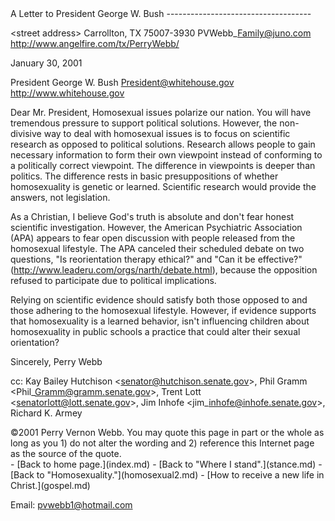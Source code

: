  <head> <title>(PVW) Letter to President George W. Bush</title> <meta content="IE=9" http-equiv="X-UA-Compatible"></meta> <link href="css/page_style.css" rel="stylesheet" type="text/css"></link> </head><body><div class="page_style"> A Letter to President George W. Bush
------------------------------------

&lt;street address&gt;
 Carrollton, TX 75007-3930
 PVWebb\_Family@juno.com
 http://www.angelfire.com/tx/PerryWebb/

 January 30, 2001

President George W. Bush
 President@whitehouse.gov
 http://www.whitehouse.gov

Dear Mr. President,
Homosexual issues polarize our nation. You will have tremendous pressure to support political solutions. However, the non-divisive way to deal with homosexual issues is to focus on scientific research as opposed to political solutions. Research allows people to gain necessary information to form their own viewpoint instead of conforming to a politically correct viewpoint. The difference in viewpoints is deeper than politics. The difference rests in basic presuppositions of whether homosexuality is genetic or learned. Scientific research would provide the answers, not legislation.

As a Christian, I believe God's truth is absolute and don't fear honest scientific investigation. However, the American Psychiatric Association (APA) appears to fear open discussion with people released from the homosexual lifestyle. The APA canceled their scheduled debate on two questions, "Is reorientation therapy ethical?" and "Can it be effective?" (http://www.leaderu.com/orgs/narth/debate.html), because the opposition refused to participate due to political implications.

Relying on scientific evidence should satisfy both those opposed to and those adhering to the homosexual lifestyle. However, if evidence supports that homosexuality is a learned behavior, isn't influencing children about homosexuality in public schools a practice that could alter their sexual orientation?

Sincerely,
Perry Webb

cc: Kay Bailey Hutchison &lt;senator@hutchison.senate.gov&gt;, Phil Gramm &lt;Phil\_Gramm@gramm.senate.gov&gt;, Trent Lott &lt;senatorlott@lott.senate.gov&gt;, Jim Inhofe &lt;jim\_inhofe@inhofe.senate.gov&gt;, Richard K. Armey

<div class="copy">©2001 Perry Vernon Webb. You may quote this page in part or the whole as long as you
 1) do not alter the wording and
 2) reference this Internet page as the source of the quote.</div> </div>- [Back to home page.](index.md)
- [Back to "Where I stand".](stance.md)
- [Back to "Homosexuality."](homosexual2.md)
- [How to receive a new life in Christ.](gospel.md)

Email: [pvwebb1@hotmail.com](mailto:pvwebb1@hotmail.com)


